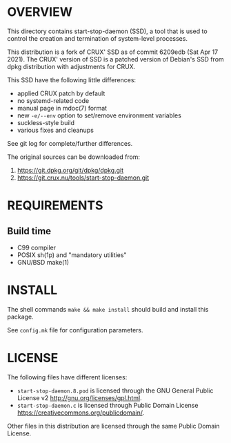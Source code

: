 OVERVIEW
========

This directory contains start-stop-daemon (SSD), a tool that is used to control
the creation and termination of system-level processes.

This distribution is a fork of CRUX' SSD as of commit 6209edb (Sat Apr 17
2021).  The CRUX' version of SSD is a patched version of Debian's SSD from dpkg
distribution with adjustments for CRUX.

This SSD have the following little differences:
  * applied CRUX patch by default
  * no systemd-related code
  * manual page in mdoc(7) format
  * new `-e/--env` option to set/remove environment variables
  * suckless-style build
  * various fixes and cleanups

See git log for complete/further differences.

The original sources can be downloaded from:
  1. https://git.dpkg.org/git/dpkg/dpkg.git
  2. https://git.crux.nu/tools/start-stop-daemon.git


REQUIREMENTS
============

Build time
----------
  * C99 compiler
  * POSIX sh(1p) and "mandatory utilities"
  * GNU/BSD make(1)


INSTALL
=======

The shell commands `make && make install` should build and install this
package.

See `config.mk` file for configuration parameters.


LICENSE
=======

The following files have different licenses:
  * `start-stop-daemon.8.pod` is licensed through the GNU General Public
    License v2 <http://gnu.org/licenses/gpl.html>.
  * `start-stop-daemon.c` is licensed through Public Domain License
    <https://creativecommons.org/publicdomain/>.

Other files in this distribution are licensed through the same Public Domain
License.
